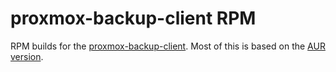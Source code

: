 # proxmox-backup-client RPM

RPM builds for the [proxmox-backup-client](https://pbs.proxmox.com/docs/backup-client.html).
Most of this is based on the [AUR version](https://aur.archlinux.org/cgit/aur.git/?h=proxmox-backup-client).
